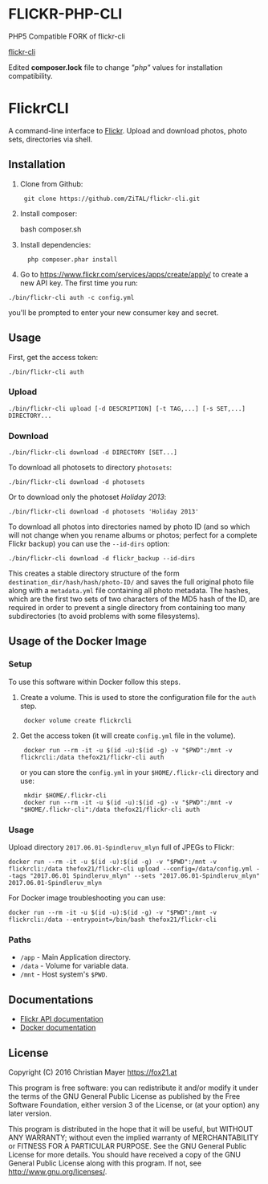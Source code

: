 # FLICKR-PHP-CLI

PHP5 Compatible FORK of flickr-cli

[flickr-cli](https://github.com/TheFox/flickr-cli)

Edited **composer.lock** file to change *"php"* values for installation compatibility.

# FlickrCLI

A command-line interface to [Flickr](https://www.flickr.com/). Upload and download photos, photo sets, directories via shell.

## Installation

1. Clone from Github:

		git clone https://github.com/ZiTAL/flickr-cli.git
		
2. Install composer:

	bash composer.sh

3. Install dependencies:

		 php composer.phar install

4. Go to <https://www.flickr.com/services/apps/create/apply/> to create a new API key.
The first time you run:

`./bin/flickr-cli auth -c config.yml`

you'll be prompted to enter your new consumer key and secret.

## Usage

First, get the access token:

	./bin/flickr-cli auth

### Upload

	./bin/flickr-cli upload [-d DESCRIPTION] [-t TAG,...] [-s SET,...] DIRECTORY...

### Download

	./bin/flickr-cli download -d DIRECTORY [SET...]

To download all photosets to directory `photosets`:

	./bin/flickr-cli download -d photosets

Or to download only the photoset *Holiday 2013*:

	./bin/flickr-cli download -d photosets 'Holiday 2013'

To download all photos into directories named by photo ID
(and so which will not change when you rename albums or photos; perfect for a complete Flickr backup)
you can use the `--id-dirs` option:

	./bin/flickr-cli download -d flickr_backup --id-dirs

This creates a stable directory structure of the form `destination_dir/hash/hash/photo-ID/`
and saves the full original photo file along with a `metadata.yml` file containing all photo metadata.
The hashes, which are the first two sets of two characters of the MD5 hash of the ID,
are required in order to prevent a single directory from containing too many subdirectories
(to avoid problems with some filesystems).

## Usage of the Docker Image

### Setup

To use this software within Docker follow this steps.

1. Create a volume. This is used to store the configuration file for the `auth` step.

        docker volume create flickrcli

2. Get the access token (it will create `config.yml` file in the volume).

        docker run --rm -it -u $(id -u):$(id -g) -v "$PWD":/mnt -v flickrcli:/data thefox21/flickr-cli auth

   or you can store the `config.yml` in your `$HOME/.flickr-cli` directory and use:

        mkdir $HOME/.flickr-cli
        docker run --rm -it -u $(id -u):$(id -g) -v "$PWD":/mnt -v "$HOME/.flickr-cli":/data thefox21/flickr-cli auth

### Usage

Upload directory `2017.06.01-Spindleruv_mlyn` full of JPEGs to Flickr:

    docker run --rm -it -u $(id -u):$(id -g) -v "$PWD":/mnt -v flickrcli:/data thefox21/flickr-cli upload --config=/data/config.yml --tags "2017.06.01 Spindleruv_mlyn" --sets "2017.06.01-Spindleruv_mlyn" 2017.06.01-Spindleruv_mlyn

For Docker image troubleshooting you can use:

    docker run --rm -it -u $(id -u):$(id -g) -v "$PWD":/mnt -v flickrcli:/data --entrypoint=/bin/bash thefox21/flickr-cli

### Paths

- `/app` - Main Application directory.
- `/data` - Volume for variable data.
- `/mnt` - Host system's `$PWD`.

## Documentations

- [Flickr API documentation](http://www.flickr.com/services/api/)
- [Docker documentation](https://docs.docker.com/)

## License

Copyright (C) 2016 Christian Mayer <https://fox21.at>

This program is free software: you can redistribute it and/or modify it under the terms of the GNU General Public License as published by the Free Software Foundation, either version 3 of the License, or (at your option) any later version.

This program is distributed in the hope that it will be useful, but WITHOUT ANY WARRANTY; without even the implied warranty of MERCHANTABILITY or FITNESS FOR A PARTICULAR PURPOSE. See the GNU General Public License for more details. You should have received a copy of the GNU General Public License along with this program. If not, see <http://www.gnu.org/licenses/>.
